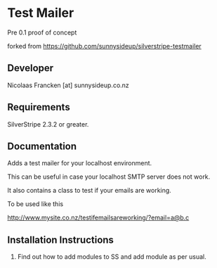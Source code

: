 # Test Mailer
Pre 0.1 proof of concept

forked from <https://github.com/sunnysideup/silverstripe-testmailer>


## Developer

Nicolaas Francken [at] sunnysideup.co.nz

## Requirements

SilverStripe 2.3.2 or greater.

## Documentation

Adds a test mailer for your localhost environment.

This can be useful in case your localhost SMTP server
does not work.

It also contains a class to test if your emails are working.

To be used like this

http://www.mysite.co.nz/testifemailsareworking/?email=a@b.c

## Installation Instructions

1. Find out how to add modules to SS and add module as per usual.
